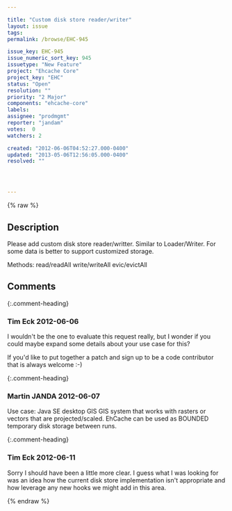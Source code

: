 ```yaml
---

title: "Custom disk store reader/writer"
layout: issue
tags: 
permalink: /browse/EHC-945

issue_key: EHC-945
issue_numeric_sort_key: 945
issuetype: "New Feature"
project: "Ehcache Core"
project_key: "EHC"
status: "Open"
resolution: ""
priority: "2 Major"
components: "ehcache-core"
labels: 
assignee: "prodmgmt"
reporter: "jandam"
votes:  0
watchers: 2

created: "2012-06-06T04:52:27.000-0400"
updated: "2013-05-06T12:56:05.000-0400"
resolved: ""




---
```


{% raw %}

## Description

<div markdown="1" class="description">

Please add custom disk store reader/writter. Similar to Loader/Writer. For some data is better to support customized storage.

Methods:
  read/readAll
  write/writeAll
  evic/evictAll

</div>

## Comments


{:.comment-heading}
### **Tim Eck** <span class="date">2012-06-06</span>

<div markdown="1" class="comment">

I wouldn't be the one to evaluate this request really, but I wonder if you could maybe expand some details about your use case for this?

If you'd like to put together a patch and sign up to be a code contributor that is always welcome :-)



</div>


{:.comment-heading}
### **Martin JANDA** <span class="date">2012-06-07</span>

<div markdown="1" class="comment">

Use case: Java SE desktop GIS
GIS system that works with rasters or vectors that are projected/scaled. EhCache can be used as BOUNDED temporary disk storage between runs.

</div>


{:.comment-heading}
### **Tim Eck** <span class="date">2012-06-11</span>

<div markdown="1" class="comment">

Sorry I should have been a little more clear. I guess what I was looking for was an idea how the current disk store implementation isn't appropriate and how leverage any new hooks we might add in this area. 



</div>



{% endraw %}
